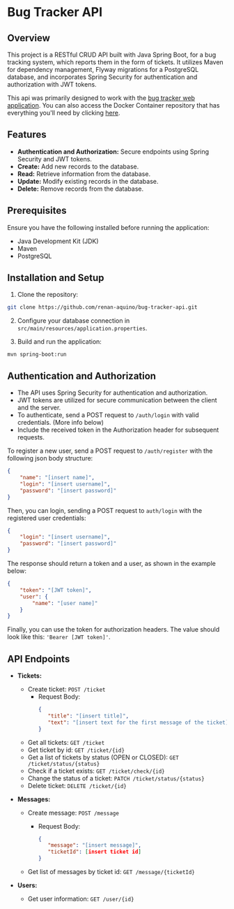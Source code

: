 
# Bug Tracker API

## Overview

This project is a RESTful CRUD API built with Java Spring Boot, for a bug tracking system, which reports them in the form of tickets. It utilizes Maven for dependency management, Flyway migrations for a PostgreSQL database, and incorporates Spring Security for authentication and authorization with JWT tokens.

This api was primarily designed to work with the [bug tracker web application](https://github.com/renan-aquino/bug-tracker). You can also access the Docker Container repository that has everything you'll need by clicking [here](https://github.com/renan-aquino/bug-tracker-docker).

## Features

- **Authentication and Authorization:** Secure endpoints using Spring Security and JWT tokens.  
- **Create:** Add new records to the database.  
- **Read:** Retrieve information from the database.  
- **Update:** Modify existing records in the database.  
- **Delete:** Remove records from the database.  


## Prerequisites

Ensure you have the following installed before running the application:

- Java Development Kit (JDK)  
- Maven  
- PostgreSQL

## Installation and Setup

1. Clone the repository:
```bash
git clone https://github.com/renan-aquino/bug-tracker-api.git
```

2. Configure your database connection in `src/main/resources/application.properties`.

3. Build and run the application:
```shell
mvn spring-boot:run
```

## Authentication and Authorization

-   The API uses Spring Security for authentication and authorization.
-   JWT tokens are utilized for secure communication between the client and the server.
-   To authenticate, send a POST request to `/auth/login` with valid credentials. (More info below)
-   Include the received token in the Authorization header for subsequent requests.

 To register a new user, send a POST request to `/auth/register` with the following json body structure:
```json
{
	"name": "[insert name]",
	"login": "[insert username]",
	"password": "[insert password]"
}
```

Then, you can login, sending a POST request to `auth/login` with the registered user credentials:
```json
{
	"login": "[insert username]",
	"password": "[insert password]"
}
```
  
The response should return a token and a user, as shown in the example below:
```json
{
	"token": "[JWT token]",
	"user": {
		"name": "[user name]"
	}
}
```

Finally, you can use the token for authorization headers. The value should look like this: `'Bearer [JWT token]'`.

## API Endpoints

-   **Tickets:**
   
    - Create ticket: `POST /ticket`
	    - Request Body:
		     ```json
		    {
				"title": "[insert title]",
				"text": "[insert text for the first message of the ticket]"
			}
		    ```
    - Get all tickets:  `GET /ticket`  
    - Get ticket by id:  `GET /ticket/{id}`  
    - Get a list of tickets by status (OPEN or CLOSED):  `GET /ticket/status/{status}`   
    - Check if a ticket exists:  `GET /ticket/check/{id}`
    - Change the status of a ticket:  `PATCH /ticket/status/{status}`
    - Delete ticket:  `DELETE /ticket/{id}`

-   **Messages:**

    - Create message: `POST /message`
     	 - Request Body:
		     ```json
		    {
				"message": "[insert message]",
				"ticketId": [insert ticket id]
			}
		    ```

    - Get list of messages by ticket id:  `GET /message/{ticketId}`  

-   **Users:**
 
    - Get user information:  `GET /user/{id}`  



